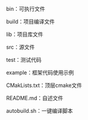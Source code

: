 bin：可执行文件

build：项目编译文件

lib：项目库文件

src：源文件

test：测试代码

example：框架代码使用示例

CMakLists.txt：顶层cmake文件

README.md：自述文件

autobuild.sh：一键编译脚本

